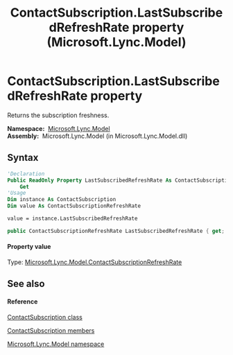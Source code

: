 ﻿---
title: ContactSubscription.LastSubscribedRefreshRate property  (Microsoft.Lync.Model)
TOCTitle: 'LastSubscribedRefreshRate property '
ms:assetid: P:Microsoft.Lync.Model.ContactSubscription.LastSubscribedRefreshRate_DI_3_UC_OCS14MrefLyncWPF
ms:mtpsurl: https://msdn.microsoft.com/en-us/library/microsoft.lync.model.contactsubscription.lastsubscribedrefreshrate_di_3_uc_ocs14mreflyncwpf(v=office.15)
ms:contentKeyID: 48600618
ms.date: 07/28/2014
mtps_version: v=office.15
f1_keywords:
- Microsoft.Lync.Model.ContactSubscription.LastSubscribedRefreshRate
dev_langs:
- CSharp
- JScript
- VB
- other
---

# ContactSubscription.LastSubscribedRefreshRate property

Returns the subscription freshness.

**Namespace:**  [Microsoft.Lync.Model](microsoft-lync-model-namespace_2.md)  
**Assembly:**  Microsoft.Lync.Model (in Microsoft.Lync.Model.dll)

## Syntax

``` vb
'Declaration
Public ReadOnly Property LastSubscribedRefreshRate As ContactSubscriptionRefreshRate
    Get
'Usage
Dim instance As ContactSubscription
Dim value As ContactSubscriptionRefreshRate

value = instance.LastSubscribedRefreshRate
```

``` csharp
public ContactSubscriptionRefreshRate LastSubscribedRefreshRate { get; }
```

#### Property value

Type: [Microsoft.Lync.Model.ContactSubscriptionRefreshRate](contactsubscriptionrefreshrate-enumeration-microsoft-lync-model_2.md)  

## See also

#### Reference

[ContactSubscription class](contactsubscription-class-microsoft-lync-model_2.md)

[ContactSubscription members](contactsubscription-members-microsoft-lync-model_2.md)

[Microsoft.Lync.Model namespace](microsoft-lync-model-namespace_2.md)


